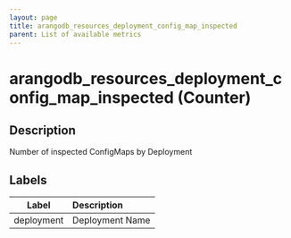 ```yaml
---
layout: page
title: arangodb_resources_deployment_config_map_inspected
parent: List of available metrics
---
```


# arangodb_resources_deployment_config_map_inspected (Counter)

## Description

Number of inspected ConfigMaps by Deployment

## Labels

| Label | Description |
|:---:|:--- |
| deployment | Deployment Name |